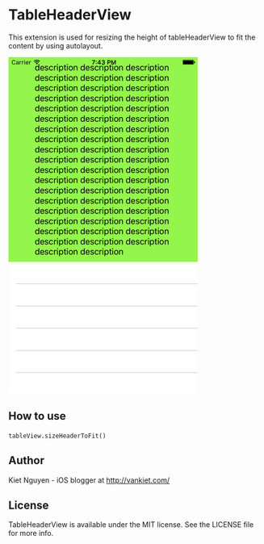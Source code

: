 # TableHeaderView

This extension is used for resizing the height of tableHeaderView to fit the content by using autolayout.

![TableHeaderView](Screenshots/example.png)

## How to use

```objc
tableView.sizeHeaderToFit()
```

## Author

Kiet Nguyen - iOS blogger at http://vankiet.com/

## License

TableHeaderView is available under the MIT license. See the LICENSE file for more info.
